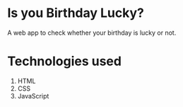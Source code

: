# Is you Birthday Lucky?

A web app to check whether your birthday is lucky or not.

# Technologies used

1. HTML
2. CSS
3. JavaScript